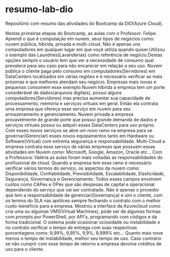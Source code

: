 # resumo-lab-dio
Repositório com resumo das atividades do Bootcamp da DIO(Azure Cloud).

Nestas primeiras etapas do Bootcamp, as aulas com o Professor: Felipe. Aprendi o que é computação em nuvem, seus tipos de negócios como: nuvem pública, híbrida, privada e multi-cloud. Não é apenas uns computadores em qualquer lugar em que voçê utiliza quando quiser.Utilizou o exemplo das Laundries(Lavanderias) como referência de negócio.Destas opções sempre o usuário tem que ver a necessidade de consumo qual prevalece para seu caso para não encarecer em relação a seu uso. Nuvem pública o cliente paga pelo consumo em computadores(Servidores) em DataCenters localizados em várias regiões e é necessário verificar as mais próximas e que melhores atendam seu negócio. Empresas mais novas e pequenas consomem esse exemplo.Nuvem híbrida a empresa tem um porte considerável de dados(arquivos digitais), possui alguns computadores(Servidores) mas precisa aumentar sua capacidade de processamento, memória e serviços virtuais em geral. Então ela contrata uma empresa que ofereça esse serviço em nuvem para seu armazenamento e gerenciamento. Nuvem privada a empresa provavelmente de grande porte que possui grande demanda de dados e serviços virtuais possui ou adquiri esses DataCenters para uso próprio. Com esses novos serviços se abre um novo ramo na empresa para se governar(Gerenciar) esses novos equipamentos tanto em Hardware ou Software(Virtual) com extrema segurança e responsabilidade. Multi-Cloud a empresa contrata esse serviço de várias empresas que possuem essas atividades em Nuvem como: Microsoft, Google, Amazon, Oracle etc... Com a Professora: Valéria as aulas foram mais voltadas as responsabilidades do profissional de cloud. Quando a empresa tem esse ramo é necessário verificar vários termos do serviço, os aspectos da nuvem como: Disponibilidade, Confiabilidade, Previsibilidade, Escalabilidade, Elasticidade, Segurança, Governança e Gerenciamento. Todos esses campos envolvem custos como CAPex e OPex que são despesas de capital e operacional dependendo do serviço que vai ser contratado. Não é apenas o provedor que tem a responsabilidade de gerenciar(Governança) e sim o cliente, com os termos do SLA nas apólices sempre fechando o contrato com o melhor custo-benefício para a empresa. Mostrou a interface da Azurecloud como cria uma ou algumas VMS(Virtual Machines), pode ser de algumas formas com prompts por PowerShell, por API's, programando com códigos e da forma tradicional. O sistema pode ocasionar ociosidade ou instabilidade e no contrato verificar o tempo de entrega com suas respectivas porcentagens como: 9,99%, 9,95%, 9,9%, 9,999% etc...
Quanto mais nove menos o tempo de instabilidade, melhor seu tempo de uso. Caso contrário se não cumprir com esse tempo de retorno a empresa devolve créditos de uso para o cliente.
